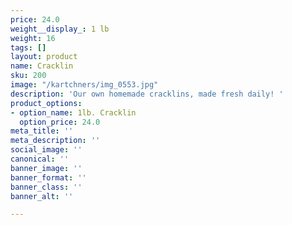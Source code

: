 ```yaml
---
price: 24.0
weight__display_: 1 lb
weight: 16
tags: []
layout: product
name: Cracklin
sku: 200
image: "/kartchners/img_0553.jpg"
description: 'Our own homemade cracklins, made fresh daily! '
product_options:
- option_name: 1lb. Cracklin
  option_price: 24.0
meta_title: ''
meta_description: ''
social_image: ''
canonical: ''
banner_image: ''
banner_format: ''
banner_class: ''
banner_alt: ''

---
```

